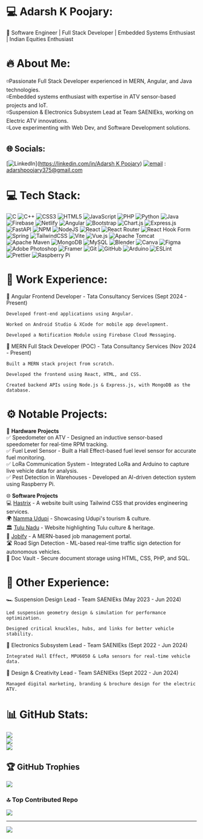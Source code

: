# 💻 Adarsh K Poojary:
🚀 Software Engineer | Full Stack Developer | Embedded Systems Enthusiast | Indian Equities Enthusiast

# 🔥 About Me:
◽Passionate Full Stack Developer experienced in MERN, Angular, and Java technologies.<br>◽Embedded systems enthusiast with expertise in ATV sensor-based projects and IoT.<br>◽Suspension & Electronics Subsystem Lead at Team SAENIEks, working on Electric ATV innovations.<br>◽Love experimenting with  Web Dev, and Software Development solutions.


## 🌐 Socials:
[![LinkedIn](https://img.shields.io/badge/LinkedIn-%230077B5.svg?logo=linkedin&logoColor=white)]([https://linkedin.com/in/Adarsh K Poojary](https://www.linkedin.com/in/adarsh-k-poojary-80a4b9243/)) [![email](https://img.shields.io/badge/Email-D14836?logo=gmail&logoColor=white)](mailto:adarshpoojary375@gmail.com) : adarshpoojary375@gmail.com

# 💻 Tech Stack:
![C](https://img.shields.io/badge/c-%2300599C.svg?style=for-the-badge&logo=c&logoColor=white) ![C++](https://img.shields.io/badge/c++-%2300599C.svg?style=for-the-badge&logo=c%2B%2B&logoColor=white) ![CSS3](https://img.shields.io/badge/css3-%231572B6.svg?style=for-the-badge&logo=css3&logoColor=white) ![HTML5](https://img.shields.io/badge/html5-%23E34F26.svg?style=for-the-badge&logo=html5&logoColor=white) ![JavaScript](https://img.shields.io/badge/javascript-%23323330.svg?style=for-the-badge&logo=javascript&logoColor=%23F7DF1E) ![PHP](https://img.shields.io/badge/php-%23777BB4.svg?style=for-the-badge&logo=php&logoColor=white) ![Python](https://img.shields.io/badge/python-3670A0?style=for-the-badge&logo=python&logoColor=ffdd54) ![Java](https://img.shields.io/badge/java-%23ED8B00.svg?style=for-the-badge&logo=openjdk&logoColor=white) ![Firebase](https://img.shields.io/badge/firebase-%23039BE5.svg?style=for-the-badge&logo=firebase) ![Netlify](https://img.shields.io/badge/netlify-%23000000.svg?style=for-the-badge&logo=netlify&logoColor=#00C7B7) ![Angular](https://img.shields.io/badge/angular-%23DD0031.svg?style=for-the-badge&logo=angular&logoColor=white) ![Bootstrap](https://img.shields.io/badge/bootstrap-%238511FA.svg?style=for-the-badge&logo=bootstrap&logoColor=white) ![Chart.js](https://img.shields.io/badge/chart.js-F5788D.svg?style=for-the-badge&logo=chart.js&logoColor=white) ![Express.js](https://img.shields.io/badge/express.js-%23404d59.svg?style=for-the-badge&logo=express&logoColor=%2361DAFB) ![FastAPI](https://img.shields.io/badge/FastAPI-005571?style=for-the-badge&logo=fastapi) ![NPM](https://img.shields.io/badge/NPM-%23CB3837.svg?style=for-the-badge&logo=npm&logoColor=white) ![NodeJS](https://img.shields.io/badge/node.js-6DA55F?style=for-the-badge&logo=node.js&logoColor=white) ![React](https://img.shields.io/badge/react-%2320232a.svg?style=for-the-badge&logo=react&logoColor=%2361DAFB) ![React Router](https://img.shields.io/badge/React_Router-CA4245?style=for-the-badge&logo=react-router&logoColor=white) ![React Hook Form](https://img.shields.io/badge/React%20Hook%20Form-%23EC5990.svg?style=for-the-badge&logo=reacthookform&logoColor=white) ![Spring](https://img.shields.io/badge/spring-%236DB33F.svg?style=for-the-badge&logo=spring&logoColor=white) ![TailwindCSS](https://img.shields.io/badge/tailwindcss-%2338B2AC.svg?style=for-the-badge&logo=tailwind-css&logoColor=white) ![Vite](https://img.shields.io/badge/vite-%23646CFF.svg?style=for-the-badge&logo=vite&logoColor=white) ![Vue.js](https://img.shields.io/badge/vue.js-%2335495e.svg?style=for-the-badge&logo=vuedotjs&logoColor=%234FC08D) ![Apache Tomcat](https://img.shields.io/badge/apache%20tomcat-%23F8DC75.svg?style=for-the-badge&logo=apache-tomcat&logoColor=black) ![Apache Maven](https://img.shields.io/badge/Apache%20Maven-C71A36?style=for-the-badge&logo=Apache%20Maven&logoColor=white) ![MongoDB](https://img.shields.io/badge/MongoDB-%234ea94b.svg?style=for-the-badge&logo=mongodb&logoColor=white) ![MySQL](https://img.shields.io/badge/mysql-4479A1.svg?style=for-the-badge&logo=mysql&logoColor=white) ![Blender](https://img.shields.io/badge/blender-%23F5792A.svg?style=for-the-badge&logo=blender&logoColor=white) ![Canva](https://img.shields.io/badge/Canva-%2300C4CC.svg?style=for-the-badge&logo=Canva&logoColor=white) ![Figma](https://img.shields.io/badge/figma-%23F24E1E.svg?style=for-the-badge&logo=figma&logoColor=white) ![Adobe Photoshop](https://img.shields.io/badge/adobe%20photoshop-%2331A8FF.svg?style=for-the-badge&logo=adobe%20photoshop&logoColor=white) ![Framer](https://img.shields.io/badge/Framer-black?style=for-the-badge&logo=framer&logoColor=blue) ![Git](https://img.shields.io/badge/git-%23F05033.svg?style=for-the-badge&logo=git&logoColor=white) ![GitHub](https://img.shields.io/badge/github-%23121011.svg?style=for-the-badge&logo=github&logoColor=white) ![Arduino](https://img.shields.io/badge/-Arduino-00979D?style=for-the-badge&logo=Arduino&logoColor=white) ![ESLint](https://img.shields.io/badge/ESLint-4B3263?style=for-the-badge&logo=eslint&logoColor=white) ![Prettier](https://img.shields.io/badge/prettier-%23F7B93E.svg?style=for-the-badge&logo=prettier&logoColor=black) ![Raspberry Pi](https://img.shields.io/badge/-Raspberry_Pi-C51A4A?style=for-the-badge&logo=Raspberry-Pi)

# 📌 Work Experience:

🔹 Angular Frontend Developer - Tata Consultancy Services (Sept 2024 - Present)

    Developed front-end applications using Angular.

    Worked on Android Studio & XCode for mobile app development.

    Developed a Notification Module using Firebase Cloud Messaging.

🔹 MERN Full Stack Developer (POC) - Tata Consultancy Services (Nov 2024 - Present)

    Built a MERN stack project from scratch.

    Developed the frontend using React, HTML, and CSS.

    Created backend APIs using Node.js & Express.js, with MongoDB as the database.

# ⚙️ Notable Projects:

🚀 **Hardware Projects**<br>
✅ Speedometer on ATV - Designed an inductive sensor-based speedometer for real-time RPM tracking.<br>
✅ Fuel Level Sensor - Built a Hall Effect-based fuel level sensor for accurate fuel monitoring.<br>
✅ LoRa Communication System - Integrated LoRa and Arduino to capture live vehicle data for analysis.<br>
✅ Pest Detection in Warehouses - Developed an AI-driven detection system using Raspberry Pi.<br>


🌐 **Software Projects**<br>
💻 [Hastrix](https://adarshk0511.github.io/testify2/) - A website built using Tailwind CSS that provides engineering services.<br>
🌍 [Namma Udupi](https://adarshk0511.github.io/Namma-Udupi/) - Showcasing Udupi's tourism & culture.<br>
🏛️ [Tulu Nadu](https://adarshk0511.github.io/Tulunadu/) - Website highlighting Tulu culture & heritage.<br>
💼 [Jobify](https://github.com/adarshk0511/mern-jobify-v2-main) - A MERN-based job management portal.<br>
🛣️ Road Sign Detection - ML-based real-time traffic sign detection for autonomous vehicles.<br>
📂 Doc Vault - Secure document storage using HTML, CSS, PHP, and SQL.<br>

# 🎯 Other Experience:

🏎️ Suspension Design Lead - Team SAENIEks (May 2023 - Jun 2024)

    Led suspension geometry design & simulation for performance optimization.

    Designed critical knuckles, hubs, and links for better vehicle stability.

📡 Electronics Subsystem Lead - Team SAENIEks (Sept 2022 - Jun 2024)

    Integrated Hall Effect, MPU6050 & LoRa sensors for real-time vehicle data.

🎨 Design & Creativity Lead - Team SAENIEks (Sept 2022 - Jun 2024)

    Managed digital marketing, branding & brochure design for the electric ATV.

# 📊 GitHub Stats:
![](https://github-readme-stats.vercel.app/api?username=adarshk0511&theme=default_repocard&hide_border=false&include_all_commits=true&count_private=true)<br/>
![](https://nirzak-streak-stats.vercel.app/?user=adarshk0511&theme=default_repocard&hide_border=false)<br/>
![](https://github-readme-stats.vercel.app/api/top-langs/?username=adarshk0511&theme=default_repocard&hide_border=false&include_all_commits=true&count_private=true&layout=compact)

## 🏆 GitHub Trophies
![](https://github-profile-trophy.vercel.app/?username=adarshk0511&theme=transparent&no-frame=false&no-bg=true&margin-w=4)

### 🔝 Top Contributed Repo
![](https://github-contributor-stats.vercel.app/api?username=adarshk0511&limit=5&theme=dark&combine_all_yearly_contributions=true)

---
[![](https://visitcount.itsvg.in/api?id=adarshk0511&icon=0&color=0)](https://visitcount.itsvg.in)

<!-- Proudly created with GPRM ( https://gprm.itsvg.in ) -->
